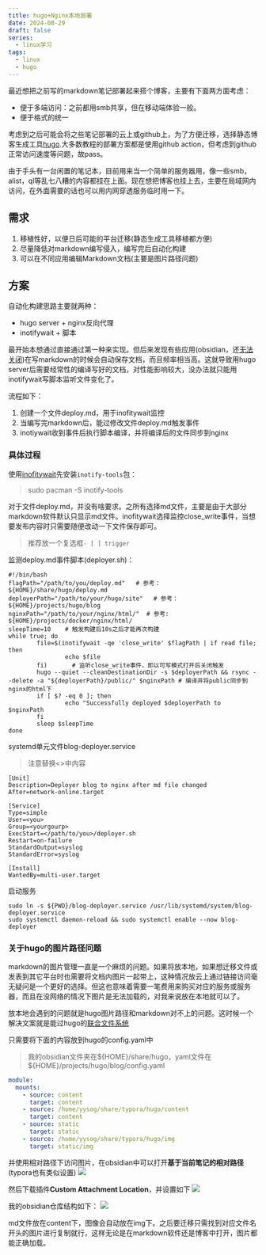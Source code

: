 ```yaml
---
title: hugo+Nginx本地部署
date: 2024-08-29
draft: false
series:
  - linux学习
tags:
  - linux
  - hugo
---
```

最近想把之前写的markdown笔记部署起来搭个博客，主要有下面两方面考虑：
- 便于多端访问：之前都用smb共享，但在移动端体验一般。
- 便于格式的统一

考虑到之后可能会将之些笔记部署的云上或github上，为了方便迁移，选择静态博客生成工具[hugo](https://gohugo.io/).大多数教程的部署方案都是使用github action，但考虑到github正常访问速度等问题，故pass。

由于手头有一台闲置的笔记本，目前用来当一个简单的服务器用，像一些smb，alist，ql等乱七八糟的内容都挂在上面。现在想把博客也挂上去，主要在局域网内访问，在外面需要的话也可以用内网穿透服务临时用一下。
## 需求

1. 移植性好，以便日后可能的平台迁移(静态生成工具移植都方便)
2. 尽量降低对markdown编写侵入，编写完后自动化构建
3. 可以在不同应用编辑Markdown文档(主要是图片路径问题)
## 方案

自动化构建思路主要就两种：
- hugo server + nginx反向代理
- inotifywait + 脚本

最开始本想通过直接通过第一种来实现。但后来发现有些应用(obsidian，还[无法关闭](https://forum.obsidian.md/t/disable-auto-save-or-change-frequency/14230/35))在写markdown的时候会自动保存文档，而且频率相当高。这就导致用hugo server后需要经常性的编译写好的文档，对性能影响较大，没办法就只能用inotifywait写脚本监听文件变化了。

流程如下：
1. 创建一个文件deploy.md，用于inofitywait监控
2. 当编写完markdown后，能过修改文件deploy.md触发事件
3. inotiywait收到事件后执行脚本编译，并将编译后的文件同步到nginx

### 具体过程

使用[inofitywait](https://man.archlinux.org/man/inotifywait.1)先安装`inotify-tools`包：
>sudo pacman -S inotify-tools

对于文件deploy.md，并没有啥要求。之所有选择md文件，主要是由于大部分markdown软件默认只显示md文件。inofitywait选择监控close_write事件，当想要发布内容时只需要随便改动一下文件保存即可。

> 推荐放一个复选框`- [ ] trigger`

监测deploy.md事件脚本(deployer.sh)：
```shell
#!/bin/bash
flagPath="/path/to/you/deploy.md"   # 参考：${HOME}/share/hugo/deploy.md
deployerPath="/path/to/your/hugo/site"   # 参考：${HOME}/projects/hugo/blog
nginxPath="/path/to/your/nginx/html/"  # 参考: ${HOME}/projects/docker/nginx/html/
sleepTime=10    # 触发构建后10s之后才能再次构建
while true; do
        file=$(inotifywait -qe 'close_write' $flagPath | if read file; then
                echo $file
        fi)       # 监听close_write事件，即以可写模式打开后关闭触发
        hugo --quiet --cleanDestinationDir -s $deployerPath && rsync --delete -a "${deployerPath}/public/" $nginxPath # 编译并将public同步到nginx的html下
        if [ $? -eq 0 ]; then
                echo "Successfully deployed $deployerPath to $nginxPath
        fi
        sleep $sleepTime
done
```
systemd单元文件blog-deployer.service
> 注意替换<>中内容
```
[Unit]
Description=Deployer blog to nginx after md file changed
After=network-online.target

[Service]
Type=simple
User=<you>
Group=<yourgourp>
ExecStart=</path/to/you>/deployer.sh
Restart=on-failure
StandardOutput=syslog
StandardError=syslog

[Install]
WantedBy=multi-user.target
```
启动服务
```shell
sudo ln -s ${PWD}/blog-deployer.service /usr/lib/systemd/system/blog-deployer.service
sudo systemctl daemon-reload && sudo systemctl enable --now blog-deployer
```

### 关于hugo的图片路径问题

markdown的图片管理一直是一个麻烦的问题。如果将放本地，如果想迁移文件或发表到其它平台时也需要将文档内图片一起带上，这种情况放云上通过链接访问毫无疑问是一个更好的选择。但这也意味着需要一笔费用来购买对应的服务或服务器，而且在没网络的情况下图片是无法加载的，对我来说放在本地就可以了。

放本地会遇到的问题就是hugo图片路径和markdown对不上的问题。这时候一个解决文案就是能过hugo的[联合文件系统](https://gohugo.io/getting-started/directory-structure/#union-file-system)

只需要将下面的内容放到hugo的config.yaml中
> 我的obsidian文件夹在\${HOME}/share/hugo，yaml文件在\${HOME}/projects/hugo/blog/config.yaml

```yaml
module:
  mounts:
    - source: content
      target: content
    - source: /home/yysog/share/typora/hugo/content
      target: content
    - source: static
      target: static
    - source: /home/yysog/share/typora/hugo/img
      target: static/img
```
并使用相对路径下访问图片，在obsidian中可以打开**基于当前笔记的相对路径**(typora也有类似设置)
![](../../img/posts/hugo+Nginx本地部署-20240831165521953.webp)

然后下载插件**Custom Attachment Location**，并设置如下 
![](../../img/posts/hugo+Nginx本地部署-20240831174507362.webp)

我的obsidian仓库结构如下：
![](../../img/posts/hugo+Nginx本地部署-20240831174334130.webp)


md文件放在content下，图像会自动放在img下。之后要迁移只需找到对应文件名开头的图片进行复制就行，这样无论是在markdown软件还是博客中打开，图片都能正确加载。
